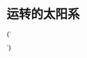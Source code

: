 # 运转的太阳系

<CodeLive vpHeight={400}>
{`
<style>
  .orth {
    ---color: #666;
  }
  #sun {
    animation: rotate 60s linear infinite;
  }
  #earth {
    animation: rotate 10s linear infinite;
  }
  #mercury {
    animation: rotate 5s linear infinite;
  }
  #venus {
    animation: rotate 8s linear infinite;
  }
  #earth-root {
    animation: rotate 10s linear infinite;
  }
  #mercury-root {
    animation: rotate 5s linear infinite;
  }
  #venus-root {
    animation: rotate 8s linear infinite;
  }
  @keyframes rotate {
    from {
      ---rotation: 0 0 0;
    }
    to {
      ---rotation: 0 360 0;
    }
  }
</style>
  
<xr-scene background="#000000" env-intensity="0.2">
  <xr-gui>
    <xr-gui-folder source="xr-scene"></xr-gui-folder>
  </xr-gui>

  <xr-camera radius="20" alpha="-45" beta="85" max-z="1000"></xr-camera>

  <!-- 设置特效 -->
  <xr-volumetric-light source="#sun" excluded="xr-ground xr-mesh" exposure="0.1" weight="0.6" density="1.6"></xr-volumetric-light>
  <xr-ground size="1000"></xr-ground>

  <!-- 准备贴图 -->
  <xr-texture id="earth-tex" url="{{ BASE_URL }}/img/1k_earth_daymap.jpg"></xr-texture>
  <xr-texture id="sun-tex" url="{{ BASE_URL }}/img/1k_sun.jpg"></xr-texture>
  <xr-texture id="mercury-tex" url="{{ BASE_URL }}/img/1k_mercury.jpg"></xr-texture>
  <xr-texture id="venus-tex" url="{{ BASE_URL }}/img/1k_venus_surface.jpg"></xr-texture>

  <!-- 太阳 -->
  <xr-mesh id="sun" geometry="primitive://sphere" material="primitive://pbr?albedo-texture=#sun-tex&unlit=true" scale="-8 8 8">
    <xr-point-light position="0 0 0" intensity="1000"></xr-point-light>
  </xr-mesh>

  <!-- 水星 -->
  <xr-node id="mercury-root">
    <xr-mesh id="mercury" geometry="primitive://sphere" material="primitive://pbr?albedo-texture=#mercury-tex" position="8 0 0" scale="-0.5 0.5 0.5"></xr-mesh>
    <xr-ellipse class="orth" id="mercury-orth" radius-x="8" radius-y="8" rotation="90 0 0"></xr-ellipse>
  </xr-node>

  <!-- 金星 -->
  <xr-node id="venus-root">
    <xr-mesh id="venus" geometry="primitive://sphere" material="primitive://pbr?albedo-texture=#venus-tex" position="10 0 0" scale="-0.8 0.8 0.8"></xr-mesh>
    <xr-ellipse class="orth" id="venus-orth" radius-x="10" radius-y="10" rotation="90 0 0"></xr-ellipse>
  </xr-node>

  <!-- 地球 -->
  <xr-node id="earth-root">
    <xr-mesh id="earth" geometry="primitive://sphere" material="primitive://pbr?albedo-texture=#earth-tex" position="12 0 0" scale="-1 1 1"></xr-mesh>
    <xr-ellipse class="orth" id="earth-orth" radius-x="12" radius-y="12" rotation="90 0 0"></xr-ellipse>
  </xr-node>
  
  <xr-loading>
    <div class='loading'></div>
  </xr-loading>
</xr-scene>
`}
</CodeLive>
